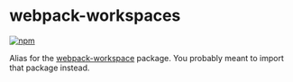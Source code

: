 # webpack-workspaces
[![npm][npm]][npm-url]

Alias for the [webpack-workspace] package. You probably meant to import that package instead.


[webpack-workspace]: https://github.com/goldhand/webpack-workspace
[npm]: https://img.shields.io/npm/v/webpack-workspace.svg
[npm-url]: https://npmjs.com/package/webpack-workspace
